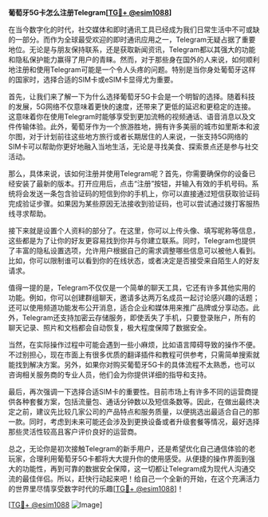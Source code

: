**葡萄牙5G卡怎么注册Telegram[[TG💪+ @esim1088](https://t.me/s/esim1088)]**

在当今数字化的时代，社交媒体和即时通讯工具已经成为我们日常生活中不可或缺的一部分。而作为全球最受欢迎的即时通讯应用之一，Telegram无疑占据了重要地位。无论是与朋友保持联系，还是获取新闻资讯，Telegram都以其强大的功能和隐私保护能力赢得了用户的青睐。然而，对于那些身在国外的人来说，如何顺利地注册和使用Telegram可能是一个令人头疼的问题。特别是当你身处葡萄牙这样的国家时，选择合适的SIM卡或eSIM卡显得尤为重要。

首先，让我们来了解一下为什么选择葡萄牙5G卡会是一个明智的选择。随着科技的发展，5G网络不仅意味着更快的速度，还带来了更低的延迟和更稳定的连接。这意味着你在使用Telegram时能够享受到更加流畅的视频通话、语音消息以及文件传输体验。此外，葡萄牙作为一个旅游胜地，拥有许多美丽的城市如里斯本和波尔图，对于计划前往这些地方旅行或者长期居住的人来说，一张支持5G网络的SIM卡可以帮助你更好地融入当地生活，无论是寻找美食、探索景点还是参与社交活动。

那么，具体来说，该如何注册并使用Telegram呢？首先，你需要确保你的设备已经安装了最新的版本。打开应用后，点击“注册”按钮，并输入有效的手机号码。系统将会发送一条包含验证码的短信到你的手机上，你可以直接通过短信获取验证码完成验证步骤。如果因为某些原因无法接收到验证码，也可以尝试通过拨打客服热线寻求帮助。

接下来就是设置个人资料的部分了。在这里，你可以上传头像、填写昵称等信息，这些都是为了让你的好友更容易找到你并与你建立联系。同时，Telegram也提供了丰富的隐私设置选项，允许用户根据自己的需求调整哪些信息可以被他人看到。比如，你可以限制谁可以看到你的在线状态，或者决定是否接受来自陌生人的好友请求。

值得一提的是，Telegram不仅仅是一个简单的聊天工具，它还有许多其他实用的功能。例如，你可以创建群组聊天，邀请多达两万名成员一起讨论感兴趣的话题；还可以使用频道功能发布公开消息，适合企业和媒体用来推广品牌或分享动态。此外，Telegram还支持加密云存储服务，即使丢失了手机，只要登录账户，所有的聊天记录、照片和文档都会自动恢复，极大程度保障了数据安全。

当然，在实际操作过程中可能会遇到一些小麻烦，比如语言障碍导致的操作不便。不过别担心，现在市面上有很多优质的翻译插件和教程可供参考，只需简单搜索就能找到解决方案。另外，如果你对购买葡萄牙5G卡的具体流程不太熟悉，也可以咨询相关服务商的专业人员，他们会为你提供详细的指导和支持。

最后，再次强调一下选择合适SIM卡的重要性。目前市场上有许多不同的运营商提供各种套餐方案，包括流量包、通话分钟数以及短信条数等。因此，在做出最终决定之前，建议先比较几家公司的产品特点和服务质量，以便挑选出最适合自己的那一款。同时，考虑到未来可能还会涉及到更换设备或者升级套餐等情况，最好选择那些灵活性较高且客户评价良好的运营商。

总之，无论你是初次接触Telegram的新手用户，还是希望优化自己通信体验的老玩家，合理利用葡萄牙5G卡都将大大提升你的使用感受。从便捷的操作界面到强大的功能性，再到可靠的数据安全保障，这一切都让Telegram成为现代人沟通交流的最佳伴侣。所以，赶快行动起来吧！给自己一个全新的开始，在这个充满活力的世界里尽情享受数字时代的乐趣[[TG💪+ @esim1088](https://t.me/s/esim1088)]！

[[TG💪+ @esim1088](https://t.me/s/esim1088) ![Image](https://i.postimg.cc/4NQfJmqS/Snipaste-2025-05-13-00-14-12.png)]